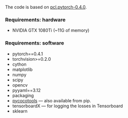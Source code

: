 The code is based on [pcl.pytorch-0.4.0](https://github.com/ppengtang/pcl.pytorch/tree/0.4.0).
### Requirements: hardware
- NVIDIA GTX 1080Ti (~11G of memory)
### Requirements: software
- pytorch==0.4.1
- torchvision>=0.2.0
- cython
- matplotlib
- numpy
- scipy
- opencv
- pyyaml==3.12
- packaging
- [pycocotools](https://github.com/cocodataset/cocoapi)  — also available from pip.
- tensorboardX  — for logging the losses in Tensorboard
- sklearn